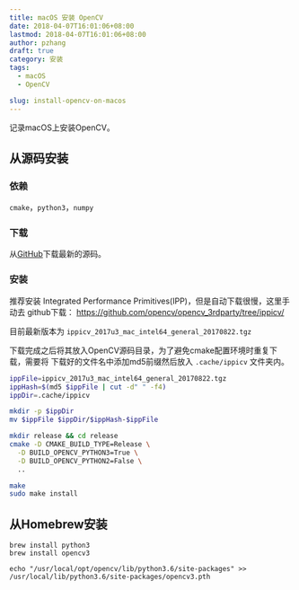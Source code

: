 ```yaml
---
title: macOS 安装 OpenCV
date: 2018-04-07T16:01:06+08:00
lastmod: 2018-04-07T16:01:06+08:00
author: pzhang
draft: true
category: 安装
tags:
  - macOS
  - OpenCV

slug: install-opencv-on-macos
---
```


记录macOS上安装OpenCV。

<!--more-->

## 从源码安装

### 依赖

`cmake`，`python3`，`numpy`

### 下载

从[GitHub]((https://github.com/opencv/opencv/releases)
)下载最新的源码。

### 安装

推荐安装 Integrated Performance Primitives(IPP)，但是自动下载很慢，这里手动去
github下载：
https://github.com/opencv/opencv_3rdparty/tree/ippicv/

目前最新版本为 `ippicv_2017u3_mac_intel64_general_20170822.tgz`

下载完成之后将其放入OpenCV源码目录，为了避免cmake配置环境时重复下载，需要将
下载好的文件名中添加md5前缀然后放入 `.cache/ippicv` 文件夹内。

```bash
ippFile=ippicv_2017u3_mac_intel64_general_20170822.tgz
ippHash=$(md5 $ippFile | cut -d" " -f4)
ippDir=.cache/ippicv

mkdir -p $ippDir
mv $ippFile $ippDir/$ippHash-$ippFile
```


```bash
mkdir release && cd release
cmake -D CMAKE_BUILD_TYPE=Release \
  -D BUILD_OPENCV_PYTHON3=True \
  -D BUILD_OPENCV_PYTHON2=False \
  ..

make
sudo make install
```

## 从Homebrew安装

```shell
brew install python3
brew install opencv3
```

```shell
echo "/usr/local/opt/opencv/lib/python3.6/site-packages" >> /usr/local/lib/python3.6/site-packages/opencv3.pth
```
